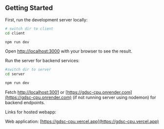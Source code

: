 ## Getting Started

First, run the development server locally:

```bash
# switch dir to client
cd client

npm run dev
```

Open [http://localhost:3000](http://localhost:3000) with your browser to see the result.

Run the server for backend services:

```bash
#switch dir to server
cd server

npm run dev
```

Fetch [http://localhost:3001](http://localhost:3001) or [https://gdsc-cpu.onrender.com](https://gdsc-cpu.onrender.com) (if not running server using nodemon) for backend endpoints.

Links for hosted webapp:

Web application:
[https://gdsc-cpu.vercel.app](https://gdsc-cpu.vercel.app)
